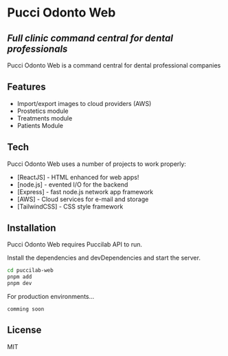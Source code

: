 # Pucci Odonto Web

## _Full clinic command central for dental professionals_

Pucci Odonto Web is a command central for dental professional companies

## Features

- Import/export images to cloud providers (AWS)
- Prostetics module
- Treatments module
- Patients Module

## Tech

Pucci Odonto Web uses a number of projects to work properly:

- [ReactJS] - HTML enhanced for web apps!
- [node.js] - evented I/O for the backend
- [Express] - fast node.js network app framework
- [AWS] - Cloud services for e-mail and storage
- [TailwindCSS] - CSS style framework

## Installation

Pucci Odonto Web requires Puccilab API to run.

Install the dependencies and devDependencies and start the server.

```sh
cd puccilab-web
pnpm add
pnpm dev
```

For production environments...

```
comming soon
```

## License

MIT

